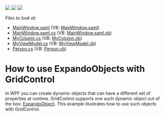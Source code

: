 <!-- default badges list -->
![](https://img.shields.io/endpoint?url=https://codecentral.devexpress.com/api/v1/VersionRange/128653637/14.2.3%2B)
[![](https://img.shields.io/badge/Open_in_DevExpress_Support_Center-FF7200?style=flat-square&logo=DevExpress&logoColor=white)](https://supportcenter.devexpress.com/ticket/details/T279492)
[![](https://img.shields.io/badge/📖_How_to_use_DevExpress_Examples-e9f6fc?style=flat-square)](https://docs.devexpress.com/GeneralInformation/403183)
<!-- default badges end -->
<!-- default file list -->
*Files to look at*:

* [MainWindow.xaml](./CS/dxSampleGrid/MainWindow.xaml) (VB: [MainWindow.xaml](./VB/dxSampleGrid/MainWindow.xaml))
* [MainWindow.xaml.cs](./CS/dxSampleGrid/MainWindow.xaml.cs) (VB: [MainWindow.xaml.vb](./VB/dxSampleGrid/MainWindow.xaml.vb))
* [MyColumn.cs](./CS/dxSampleGrid/MyClasses/MyColumn.cs) (VB: [MyColumn.vb](./VB/dxSampleGrid/MyClasses/MyColumn.vb))
* [MyViewModel.cs](./CS/dxSampleGrid/MyClasses/MyViewModel.cs) (VB: [MyViewModel.vb](./VB/dxSampleGrid/MyClasses/MyViewModel.vb))
* [Person.cs](./CS/dxSampleGrid/MyClasses/Person.cs) (VB: [Person.vb](./VB/dxSampleGrid/MyClasses/Person.vb))
<!-- default file list end -->
# How to use ExpandoObjects with GridControl

In WPF you can create dynamic objects that can have a different set of properties at runtime. GridControl supports one such dynamic object out of the box: [ExpandoObject](https://docs.microsoft.com/en-us/dotnet/api/system.dynamic.expandoobject?view=netframework-4.7.1). This example illustrates how to use such objects with GridControl.
